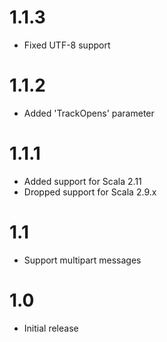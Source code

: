 # 1.1.3

* Fixed UTF-8 support

# 1.1.2

* Added 'TrackOpens' parameter

# 1.1.1

* Added support for Scala 2.11
* Dropped support for Scala 2.9.x

# 1.1

* Support multipart messages

# 1.0

* Initial release
